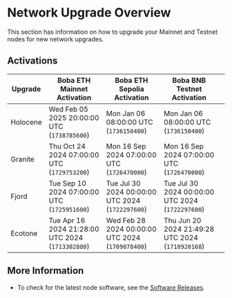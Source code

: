 # Network Upgrade Overview

This section has information on how to upgrade your Mainnet and Testnet nodes for new network upgrades. 

## Activations

| Upgrade  | Boba ETH Mainnet Activation                      | Boba ETH Sepolia Activation                      | Boba BNB Testnet Activation                      |      |
| -------- | ------------------------------------------------ | ------------------------------------------------ | ------------------------------------------------ | ---- |
| Holocene | Wed Feb 05 2025 20:00:00 UTC (`1738785600`)      | Mon Jan 06 08:00:00 UTC (`1736150400`)           | Mon Jan 06 08:00:00 UTC (`1736150400`)           |      |
| Granite  | Thu Oct 24 2024 07:00:00 UTC (`1729753200`)      | Mon 16 Sep 2024 07:00:00 UTC (`1726470000`)      | Mon 16 Sep 2024 07:00:00 UTC (`1726470000`)      |      |
| Fjord    | Tue Sep 10 2024 07:00:00 UTC (`1725951600`)      | Tue Jul 30 2024 00:00:00 UTC 2024 (`1722297600`) | Tue Jul 30 2024 00:00:00 UTC 2024 (`1722297600`) |      |
| Ecotone  | Tue Apr 16 2024 21:28:00 UTC 2024 (`1713302880`) | Wed Feb 28 2024 00:00:00 UTC 2024 (`1709078400`) | Thu Jun 20 2024 21:49:28 UTC 2024 (`1718920168`) |      |

## More Information

* To check for the latest node software, see the [Software Releases](./software-release.md).